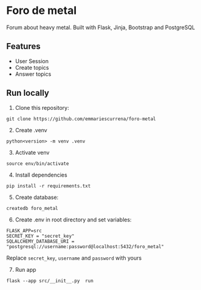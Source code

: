# Foro de metal

Forum about heavy metal. Built with Flask, Jinja, Bootstrap and PostgreSQL

## Features

- User Session
- Create topics
- Answer topics

## Run locally

1. Clone this repository:
```
git clone https://github.com/emmariescurrena/foro-metal
```

2. Create .venv

```
python<version> -m venv .venv
```

3. Activate venv

```
source env/bin/activate
```

4. Install dependencies

```
pip install -r requirements.txt
```

5. Create database:

```
createdb foro_metal
```

6. Create .env in root directory and set variables:

```
FLASK_APP=src
SECRET_KEY = "secret_key"
SQLALCHEMY_DATABASE_URI = "postgresql://username:password@localhost:5432/foro_metal"
```

Replace `secret_key`, `username` and `password` with yours

7. Run app

```
flask --app src/__init__.py  run
```